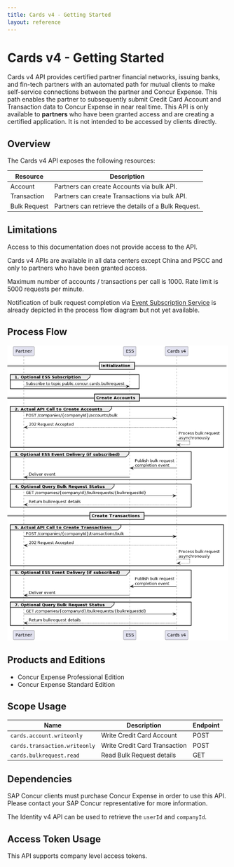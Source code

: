```yaml
---
title: Cards v4 - Getting Started
layout: reference
---
```


# Cards v4 - Getting Started

Cards v4 API provides certified partner financial networks, issuing banks, and fin-tech partners with an automated path for mutual clients to make self-service connections between the partner and Concur Expense. This path enables the partner to subsequently submit Credit Card Account and Transaction data to Concur Expense in near real time. This API is only available to **partners** who have been granted access and are creating a certified application. It is not intended to be accessed by clients directly.

## <a name="overview"></a>Overview

The Cards v4 API exposes the following resources:

Resource|Description
---|---
Account|Partners can create Accounts via bulk API.
Transaction|Partners can create Transactions via bulk API.
Bulk Request|Partners can retrieve the details of a Bulk Request.

## <a name="limitations"></a>Limitations

Access to this documentation does not provide access to the API. 

Cards v4 APIs are available in all data centers except China and PSCC and only to partners who have been granted access.

Maximum number of accounts / transactions per call is 1000. Rate limit is 5000 requests per minute.

Notification of bulk request completion via [Event Subscription Service](/api-reference/ess/v4.event-subscription.html) is already depicted in the process flow diagram but not yet available.

## <a name="process-flow"></a>Process Flow

![CardsV4ProcessFlow](./v4.cards-get-started-process-flow.png)

## <a name="products-editions"></a>Products and Editions

* Concur Expense Professional Edition
* Concur Expense Standard Edition

## <a name="scope-usage"></a>Scope Usage

Name|Description|Endpoint
---|---|---
`cards.account.writeonly`|Write Credit Card Account|POST
`cards.transaction.writeonly`|Write Credit Card Transaction|POST
`cards.bulkrequest.read`|Read Bulk Request details|GET

## <a name="dependencies"></a>Dependencies

SAP Concur clients must purchase Concur Expense in order to use this API. Please contact your SAP Concur representative for more information.

The Identity v4 API can be used to retrieve the `userId` and `companyId`.

## <a name="access-token-usage"></a>Access Token Usage

This API supports company level access tokens.

